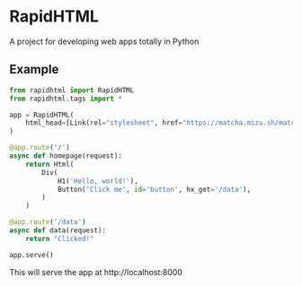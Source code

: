 # RapidHTML

A project for developing web apps totally in Python

## Example

```py
from rapidhtml import RapidHTML
from rapidhtml.tags import *

app = RapidHTML(
    html_head=[Link(rel="stylesheet", href="https://matcha.mizu.sh/matcha.css")]
)

@app.route('/')
async def homepage(request):
    return Html(
        Div(
            H1('Hello, world!'),
            Button('Click me', id='button', hx_get='/data'),
        )
    )

@app.route('/data')
async def data(request):
    return "Clicked!"

app.serve()
```

This will serve the app at http://localhost:8000